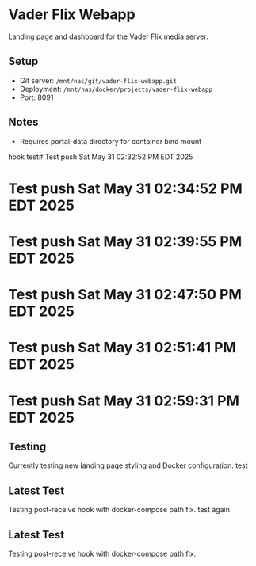 # Vader Flix Webapp

Landing page and dashboard for the Vader Flix media server.

## Setup
- Git server: `/mnt/nas/git/vader-flix-webapp.git`
- Deployment: `/mnt/nas/docker/projects/vader-flix-webapp`
- Port: 8091

## Notes
- Requires portal-data directory for container bind mount

hook test# Test push Sat May 31 02:32:52 PM EDT 2025
# Test push Sat May 31 02:34:52 PM EDT 2025
# Test push Sat May 31 02:39:55 PM EDT 2025
# Test push Sat May 31 02:47:50 PM EDT 2025
# Test push Sat May 31 02:51:41 PM EDT 2025
# Test push Sat May 31 02:59:31 PM EDT 2025

## Testing
Currently testing new landing page styling and Docker configuration.
test
## Latest Test
Testing post-receive hook with docker-compose path fix.
test again

## Latest Test
Testing post-receive hook with docker-compose path fix.
